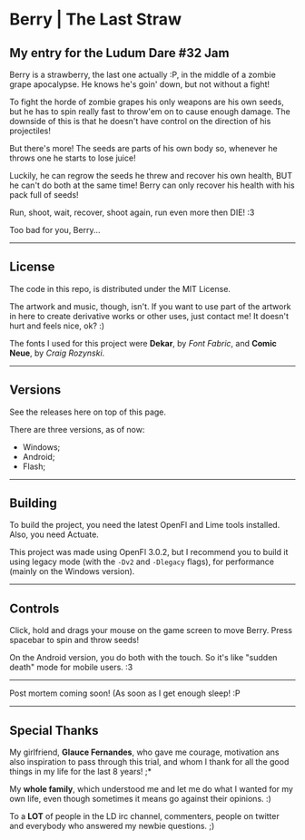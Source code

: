 # Berry | The Last Straw

## My entry for the Ludum Dare #32 Jam

Berry is a strawberry, the last one actually :P, in the middle of a zombie grape apocalypse. He knows he's goin' down, but not without a fight!

To fight the horde of zombie grapes his only weapons are his own seeds, but he has to spin really fast to throw'em on to cause enough damage. The downside of this is that he doesn't have control on the direction of his projectiles!

But there's more! The seeds are parts of his own body so, whenever he throws one he starts to lose juice!

Luckily, he can regrow the seeds he threw and recover his own health, BUT he can't do both at the same time! Berry can only recover his health with his pack full of seeds!

Run, shoot, wait, recover, shoot again, run even more then DIE! :3

Too bad for you, Berry...

-----

## License

The code in this repo, is distributed under the MIT License.

The artwork and music, though, isn't. If you want to use part of the artwork in here to create derivative works or other uses, just contact me! It doesn't hurt and feels nice, ok? :)

The fonts I used for this project were **Dekar**, by _Font Fabric_, and **Comic Neue**, by _Craig Rozynski_.

-----

## Versions

See the releases here on top of this page.

There are three versions, as of now:

 - Windows;
 - Android;
 - Flash;

-----

## Building

To build the project, you need the latest OpenFl and Lime tools installed. Also, you need Actuate.

This project was made using OpenFl 3.0.2, but I recommend you to build it using legacy mode (with the `-Dv2` and `-Dlegacy` flags), for performance (mainly on the Windows version).

-----

## Controls

Click, hold and drags your mouse on the game screen to move Berry. Press spacebar to spin and throw seeds!

On the Android version, you do both with the touch. So it's like "sudden death" mode for mobile users. :3

-----

Post mortem coming soon! (As soon as I get enough sleep! :P

-----

## Special Thanks

My girlfriend, **Glauce Fernandes**, who gave me courage, motivation ans also inspiration to pass through this trial, and whom I thank for all the good things in my life for the last 8 years! ;*

My **whole family**, which understood me and let me do what I wanted for my own life, even though sometimes it means go against their opinions. :)


To a **LOT** of people in the LD irc channel, commenters, people on twitter and everybody who answered my newbie questions. ;)